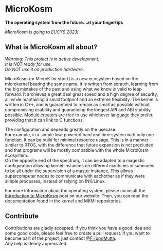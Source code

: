 # MicroKosm
**The operating system from the future...at your fingertips**  

*_MicroKosm is going to EUCYS 2023!_*  

## What is MicroKosm all about?
*_Warning: This project is in active development._*  
*_It is NOT ready for use._*  
*_Do NOT use it on production hardware._*  

MicroKosm (or MicroK for short) is a new ecosystem based on the microkernel bearing the same name.
It is written from scratch, learning from the big mistakes of the past and using what we know is valid to leap forward.
It archieves a great deal great speed and a high degree of security, all while mantaining a small footprint and an extreme flexibility.
The kernel is written in C++, and is guaranteed to remain as small as possible without compromising usability and guaranteing the longest API and ABI stability possible. Module creators are free to use whichever language they prefer, providing that it can link to C functions.  

The configuration and depends greatly on the usecase.  
For example, in a simple low-powered hard real time system with only one function, it can be build for minimal resource usage. This is in a manner similar to RTOS, with the difference that future expansion is not precluded and that programs will be mostly compatible with the whole MicroKosm ecosystem.  
On the opposite end of the spectrum, it can be adapted to a magestic configuration allowing kernel instances on different machines in subnodes to be all under the supervision of a master instance. This allows supercomputer nodes to communicate with eachother as if they were simple processes, instead of relying on INK/Linux.  


For more information about the operating system, please counsult the [Introduction to MicroKosm](https://microk-os.github.io/microkosm/update/2023/09/01/introduction-to-microkosm.html) post on our website. Then, you can read the documentation found in the kernel and MKMI repositories.  

## Contribute
Contributions are gladly accepted. If you think you have a good idea and some good code, please feel free to create a pull request.
If you want to become part of the project, just contact [@FilippoMutta](https://github.com/FilippoMutta).  
Any help is dearly appreciated.  
